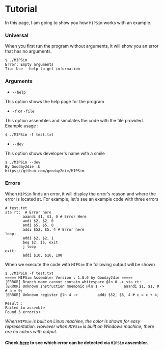 # Tutorial
In this page, I am going to show you how `MIPSim` works with an example. 
### Universal
When you first run the program without arguments, it will show you an error that has no arguments.
```
$ ./MIPSim
Error: Empty arguments
Tip: Use --help to get information
```
### Arguments
- `--help` 

This option shows the help page for the program
- `-f` or `-file`

 This option assembles and simulates the code with the file provided. Example usage : 
 ```
$ ./MIPSim -f test.txt
 ```
- `--dev` 

This option shows developer's name with a smile
```
$ ./MIPSim --dev
By Gooday2die :b
https://github.com/gooday2die/MIPSim
```

### Errors
When `MIPSim` finds an error, it will display the error's reason and where the error is located at. For example, let's see an example code with three errors
```
# test.txt
sta rt:  # Error here
        aaandi $1, $1, 0 # Error Here
        andi $2, $2, 0 
        andi $5, $5, 0
        addi $52, $5, 4 # Error here
loop:
        addi $2, $2, 1 
        beq $2, $5, exit 
        j loop
exit:
        addi $10, $10, 100

```
When we execute the code with `MIPSim` the following output will be shown
```
$ ./MIPSim -f test.txt
===== MIPSim Assembler Version : 1.0.0 by Gooday2die =====
[ERROR] Branch name cannot contain whitespace @ln 0 -> sta rt:
[ERROR] Unknown Instruction mnemonic @ln 1 ->         aaandi $1, $1, 0 # a = 0;
[ERROR] Unknown register @ln 4 ->         addi $52, $5, 4 # c = c + 4;

Result :
Failed to assemble
Found 3 error(s)
```
*When `MIPSim` is built on Linux machine, the color is shown for easy representation. However when `MIPSim` is built on Windows machine, there are no colors with output.* 
#### Check **[here](https://github.com/gooday2die/MIPSim/tree/cpp/github/Assembler.md)** to see which error can be detected via `MIPSim` assembler.
